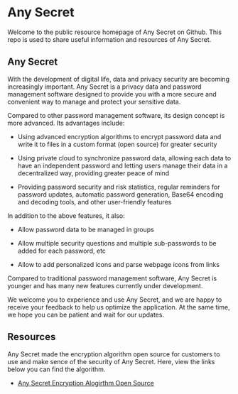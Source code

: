 # Any Secret

Welcome to the public resource homepage of Any Secret on Github. This repo is used to share useful information and resources of Any Secret.

## Any Secret

With the development of digital life, data and privacy security are becoming increasingly important. Any Secret is a privacy data and password management software designed to provide you with a more secure and convenient way to manage and protect your sensitive data.

Compared to other password management software, its design concept is more advanced. Its advantages include:

- Using advanced encryption algorithms to encrypt password data and write it to files in a custom format (open source) for greater security

- Using private cloud to synchronize password data, allowing each data to have an independent password and letting users manage their data in a decentralized way, providing greater peace of mind

- Providing password security and risk statistics, regular reminders for password updates, automatic password generation, Base64 encoding and decoding tools, and other user-friendly features

In addition to the above features, it also:

- Allow password data to be managed in groups 

- Allow multiple security questions and multiple sub-passwords to be added for each password, etc

- Allow to add personalized icons and parse webpage icons from links

Compared to traditional password management software, Any Secret is younger and has many new features currently under development.

We welcome you to experience and use Any Secret, and we are happy to receive your feedback to help us optimize the application. At the same time, we hope you can be patient and wait for our updates.

## Resources

Any Secret made the encryption algorithm open source for customers to use and make sence of the security of Any Secret. Here, view the links below you can find the algorithm.

- [Any Secret Encryption Alogirthm Open Source](./algorithm/READMD.md)
